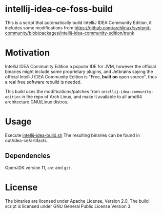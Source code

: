 # intellij-idea-ce-foss-build

This is a script that automatically build IntelliJ IDEA Community Edition, it includes some modifications from https://github.com/archlinux/svntogit-community/blob/packages/intellij-idea-community-edition/trunk

# Motivation

IntelliJ IDEA Community Edition a popular IDE for JVM, however the official binaries might include some proprietary plugins, and Jetbrains saying the official IntelliJ IDEA Community Edition is "Free, **built on** open source", thus a real free software rebuild is needed.

This build uses the modifications/patches from ```intellij-idea-community-edition``` in the repo of Arch Linux, and make it available to all amd64 architecture GNU/Linux distros.

# Usage

Execute [intellij-idea-build.sh](intellij-idea-build.sh)
The resulting binaries can be found in out/idea-ce/artifacts.

## Dependencies
OpenJDK version 11,  ```ant``` and ```git```.

# License

The binaries are licensed under Apache License, Version 2.0.
The build script is licensed under GNU General Public License Version 3.
